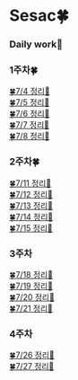 # Sesac🍀

### Daily work🍎

### 1주차🍀
[🍀7/4 정리💫](https://s2ung.tistory.com/3?category=1073520)</br>
[🍀7/5 정리💫](https://s2ung.tistory.com/4)</br>
[🍀7/6 정리💫](https://s2ung.tistory.com/5?category=1073520)</br>
[🍀7/7 정리💫](https://s2ung.tistory.com/6?category=1073520)</br>
[🍀7/8 정리💫](https://s2ung.tistory.com/7)</br>
### 2주차🍀
[🍀7/11 정리💫](https://s2ung.tistory.com/8)</br>
[🍀7/12 정리💫](https://s2ung.tistory.com/9)</br>
[🍀7/13 정리💫](https://s2ung.tistory.com/10)</br>
[🍀7/14 정리💫](https://s2ung.tistory.com/11)</br>
[🍀7/15 정리💫](https://s2ung.tistory.com/12)</br>
### 3주차
[🍀7/18 정리💫](https://s2ung.tistory.com/13)</br>
[🍀7/19 정리💫](https://s2ung.tistory.com/14)</br>
[🍀7/20 정리💫](https://s2ung.tistory.com/15)</br>
[🍀7/21 정리💫](https://s2ung.tistory.com/16)</br>

### 4주차
[🍀7/26 정리💫](https://s2ung.tistory.com/17)</br>
[🍀7/27 정리💫](https://s2ung.tistory.com/18)</br>
